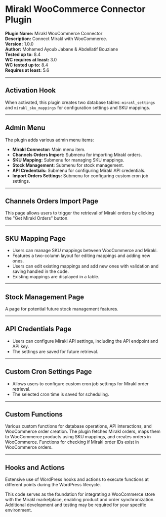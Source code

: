 # Mirakl WooCommerce Connector Plugin

**Plugin Name:** Mirakl WooCommerce Connector<br>
**Description:** Connect Mirakl with WooCommerce.<br>
**Version:** 1.0.0<br>
**Author:** Mohamed Ayoub Jabane & Abdellatif Bouziane<br>
**Tested up to:** 8.4<br>
**WC requires at least:** 3.0<br>
**WC tested up to:** 8.4<br>
**Requires at least:** 5.6

---

## Activation Hook

When activated, this plugin creates two database tables: `mirakl_settings` and `mirakl_sku_mappings` for configuration settings and SKU mappings.

---

## Admin Menu

The plugin adds various admin menu items:

- **Mirakl Connector:** Main menu item.
- **Channels Orders Import:** Submenu for importing Mirakl orders.
- **SKU Mapping:** Submenu for managing SKU mappings.
- **Stock Management:** Submenu for stock management.
- **API Credentials:** Submenu for configuring Mirakl API credentials.
- **Import Orders Settings:** Submenu for configuring custom cron job settings.

---

## Channels Orders Import Page

This page allows users to trigger the retrieval of Mirakl orders by clicking the "Get Mirakl Orders" button.

---

## SKU Mapping Page

- Users can manage SKU mappings between WooCommerce and Mirakl.
- Features a two-column layout for editing mappings and adding new ones.
- Users can edit existing mappings and add new ones with validation and saving handled in the code.
- Existing mappings are displayed in a table.

---

## Stock Management Page

A page for potential future stock management features.

---

## API Credentials Page

- Users can configure Mirakl API settings, including the API endpoint and API key.
- The settings are saved for future retrieval.

---

## Custom Cron Settings Page

- Allows users to configure custom cron job settings for Mirakl order retrieval.
- The selected cron time is saved for scheduling.

---

## Custom Functions

Various custom functions for database operations, API interactions, and WooCommerce order creation. The plugin fetches Mirakl orders, maps them to WooCommerce products using SKU mappings, and creates orders in WooCommerce. Functions for checking if Mirakl order IDs exist in WooCommerce orders.

---

## Hooks and Actions

Extensive use of WordPress hooks and actions to execute functions at different points during the WordPress lifecycle.

This code serves as the foundation for integrating a WooCommerce store with the Mirakl marketplace, enabling product and order synchronization. Additional development and testing may be required for your specific environment.
